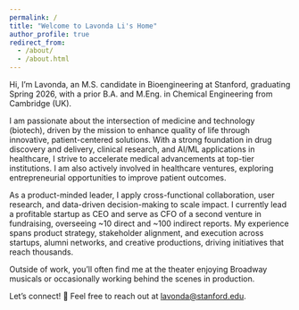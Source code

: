 ```yaml
---
permalink: /
title: "Welcome to Lavonda Li's Home"
author_profile: true
redirect_from:
  - /about/
  - /about.html
---
```


Hi, I’m Lavonda, an M.S. candidate in Bioengineering at Stanford, graduating Spring 2026, with a prior B.A. and M.Eng. in Chemical Engineering from Cambridge (UK).

I am passionate about the intersection of medicine and technology (biotech), driven by the mission to enhance quality of life through innovative, patient-centered solutions. With a strong foundation in drug discovery and delivery, clinical research, and AI/ML applications in healthcare, I strive to accelerate medical advancements at top-tier institutions. I am also actively involved in healthcare ventures, exploring entrepreneurial opportunities to improve patient outcomes.

As a product-minded leader, I apply cross-functional collaboration, user research, and data-driven decision-making to scale impact. I currently lead a profitable startup as CEO and serve as CFO of a second venture in fundraising, overseeing ~10 direct and ~100 indirect reports. My experience spans product strategy, stakeholder alignment, and execution across startups, alumni networks, and creative productions, driving initiatives that reach thousands.

Outside of work, you’ll often find me at the theater enjoying Broadway musicals or occasionally working behind the scenes in production.

Let’s connect! 🚀 Feel free to reach out at lavonda@stanford.edu.